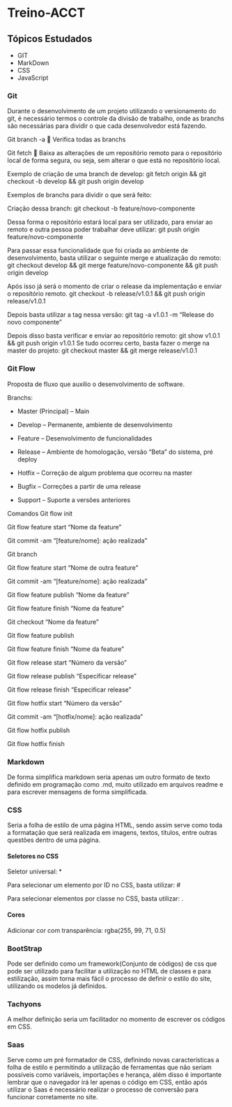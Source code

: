 # Treino-ACCT

## Tópicos Estudados
* GIT 
* MarkDown
* CSS
* JavaScript

### Git

Durante o desenvolvimento de um projeto utilizando o versionamento do git, é necessário termos o controle da divisão de trabalho, onde as branchs são necessárias para dividir o que cada desenvolvedor está fazendo. 

Git branch -a  Verifica todas as branchs  

Git fetch  Baixa as alterações de um repositório remoto para o repositório local de forma segura, ou seja, sem alterar o que está no repositório local.

Exemplo de criação de uma branch de develop:
git fetch origin && git checkout -b develop && git push origin develop

Exemplos de branchs para dividir o que será feito:
 
Criação dessa branch: git checkout -b feature/novo-componente

Dessa forma o repositório estará local para ser utilizado, para enviar ao remoto e outra pessoa poder trabalhar deve utilizar: git push origin feature/novo-componente

Para passar essa funcionalidade que foi criada ao ambiente de desenvolvimento, basta utilizar o seguinte merge e atualização do remoto: git checkout develop && git merge feature/novo-componente && git push origin develop

Após isso já será o momento de criar o release da implementação e enviar o repositório remoto.
git checkout -b release/v1.0.1 && git push origin release/v1.0.1

Depois basta utilizar a tag nessa versão: git tag -a v1.0.1 -m “Release do novo componente”

Depois disso basta verificar e enviar ao repositório remoto: git show v1.0.1 && git push origin v1.0.1
Se tudo ocorreu certo, basta fazer o merge na master do projeto: git checkout master && git merge release/v1.0.1



### Git Flow

Proposta de fluxo que auxilio o desenvolvimento de software.

Branchs:
-	Master (Principal) – Main

-	Develop – Permanente, ambiente de desenvolvimento

-	Feature – Desenvolvimento de funcionalidades

-	Release – Ambiente de homologação, versão “Beta” do sistema, pré deploy

-	Hotfix – Correção de algum problema que ocorreu na master

-	Bugfix – Correções a partir de uma release

-	Support – Suporte a versões anteriores

Comandos
Git flow init

Git flow feature start “Nome da feature”

Git commit -am “[feature/nome]: ação realizada”

Git branch

Git flow feature start “Nome de outra feature”

Git commit -am “[feature/nome]: ação realizada”

Git flow feature publish “Nome da feature”

Git flow feature finish “Nome da feature”

Git checkout “Nome da feature”

Git flow feature publish

Git flow feature finish “Nome da feature”

Git flow release start “Número da versão”

Git flow release publish “Especificar release”

Git flow release finish “Especificar release”

Git flow hotfix start “Número da versão”

Git commit -am “[hotfix/nome]: ação realizada”

Git flow hotfix publish

Git flow hotfix finish


 
 
### Markdown

De forma simplifica markdown seria apenas um outro formato de texto definido em programação como .md, muito utilizado em arquivos readme e para escrever mensagens de forma simplificada.





### CSS

Seria a folha de estilo de uma página HTML, sendo assim serve como toda a formatação que será realizada em imagens, textos, títulos, entre outras questões dentro de uma página.

#### Seletores no CSS

Seletor universal: *

Para selecionar um elemento por ID no CSS, basta utilizar: #

Para selecionar elementos por classe no CSS, basta utilizar: .

#### Cores

Adicionar cor com transparência: rgba(255, 99, 71, 0.5)

### BootStrap

Pode ser definido como um framework(Conjunto de códigos) de css que pode ser utilizado para facilitar a utilização no HTML de classes e para estilização, assim torna mais fácil o processo de definir o estilo do site, utilizando os modelos já definidos.

### Tachyons

A melhor definição seria um facilitador no momento de escrever os códigos em CSS.

### Saas

Serve como um pré formatador de CSS, definindo novas características a folha de estilo e permitindo a utilização de ferramentas que não seriam possíveis como variáveis, importações e herança, além disso é importante lembrar que o navegador irá ler apenas o código em CSS, então após utilizar o Saas é necessário realizar o processo de conversão para funcionar corretamente no site.
